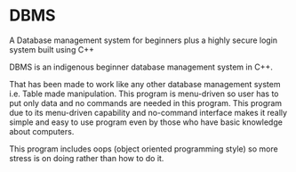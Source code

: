 # DBMS
A Database management system for beginners plus a highly secure login system built using C++

DBMS is an indigenous beginner database management system in C++.

That has been made to work like any other database management system i.e. Table made manipulation. This program is menu-driven so user has to put only data and no commands are needed in this program. This program due to its menu-driven capability and no-command interface makes it really simple and easy to use program even by those who have basic knowledge about computers.

This program includes oops (object oriented programming style) so more stress is on doing rather than how to do it.

